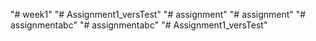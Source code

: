 "# week1" 
"# Assignment1_versTest" 
"# assignment" 
"# assignment" 
"# assignmentabc" 
"# assignmentabc" 
"# Assignment1_versTest" 
